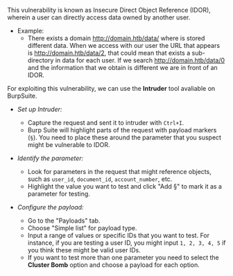 This vulnerability is known as Insecure Direct Object Reference (IDOR), wherein a user can directly access data owned by another user. 
- Example:
	- There exists a domain http://domain.htb/data/ where is stored different data. When we access with our user the URL that appears is http://domain.htb/data/2, that could mean that exists a sub-directory in data for each user. If we search http://domain.htb/data/0 and the information that we obtain is different we are in front of an IDOR.


For exploiting this vulnerability, we can use the **Intruder** tool avaliable on BurpSuite.
- *Set up Intruder:*
    
    - Capture the request and sent it to intruder with `Ctrl+I`.
    - Burp Suite will highlight parts of the request with payload markers (`§`). You need to place these around the parameter that you suspect might be vulnerable to IDOR.
- *Identify the parameter:*
    
    - Look for parameters in the request that might reference objects, such as `user_id`, `document_id`, `account_number`, etc.
    - Highlight the value you want to test and click "Add §" to mark it as a parameter for testing.
- *Configure the payload:*
    
    - Go to the "Payloads" tab.
    - Choose "Simple list" for payload type.
    - Input a range of values or specific IDs that you want to test. For instance, if you are testing a user ID, you might input `1, 2, 3, 4, 5` if you think these might be valid user IDs.
    - If you want to test  more than one parameter you need to select the **Cluster Bomb** option and choose a payload for each option.